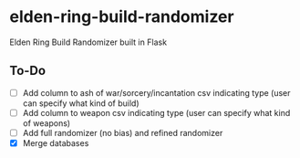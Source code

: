 # elden-ring-build-randomizer
Elden Ring Build Randomizer built in Flask

## To-Do
- [ ] Add column to ash of war/sorcery/incantation csv indicating type (user can specify what kind of build)
- [ ] Add column to weapon csv indicating type (user can specify what kind of weapons)
- [ ] Add full randomizer (no bias) and refined randomizer
- [x] Merge databases
